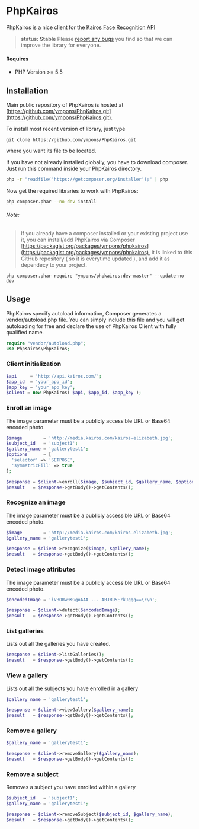 # PhpKairos

PhpKairos is a nice client for the [Kairos Face Recognition API](https://www.kairos.com)

> **status: Stable**
> Please [report any bugs](https://github.com/ympons/PhpKairos/issues) you find so that we can improve the library for everyone.

#### Requires
- PHP Version >= 5.5

## Installation

Main public repository of PhpKairos is hosted at [https://github.com/ympons/PhpKairos.git](https://github.com/ympons/PhpKairos.git).

To install most recent version of library, just type
    
    git clone https://github.com/ympons/PhpKairos.git

where you want its file to be located.

If you have not already installed globally, you have to download composer. Just run this command inside your PhpKairos directory.
```bash
php -r "readfile('https://getcomposer.org/installer');" | php
```
Now get the required libraries to work with PhpKairos:
```bash
php composer.phar --no-dev install
```
###### Note:
> If you already have a composer installed or your existing project use it, you can install/add PhpKairos via Composer [https://packagist.org/packages/ympons/phpkairos](https://packagist.org/packages/ympons/phpkairos), it is linked to this GitHub repository ( so it is everytime updated ), and add it as dependecy to your project.
    
    php composer.phar require "ympons/phpkairos:dev-master" --update-no-dev

## Usage
PhpKairos specify autoload information, Composer generates a vendor/autoload.php file. You can simply include this file and you will get autoloading for free and declare the use of PhpKairos Client with fully qualified name.

```php
require "vendor/autoload.php";
use PhpKairos\PhpKairos;
```

### Client initialization

```php
$api     = 'http://api.kairos.com/';
$app_id  = 'your_app_id';
$app_key = 'your_app_key';
$client = new PhpKairos( $api, $app_id, $app_key );
```

### Enroll an image
The image parameter must be a publicly accessible URL or Base64 encoded photo.
```php
$image        = 'http://media.kairos.com/kairos-elizabeth.jpg';
$subject_id   = 'subject1';
$gallery_name = 'gallerytest1';
$options      = [
  'selector' => 'SETPOSE',
  'symmetricFill' => true
];

$response = $client->enroll($image, $subject_id, $gallery_name, $options);
$result   = $response->getBody()->getContents();
```

### Recognize an image
The image parameter must be a publicly accessible URL or Base64 encoded photo.
```php
$image        = 'http://media.kairos.com/kairos-elizabeth.jpg';
$gallery_name = 'gallerytest1';

$response = $client->recognize($image, $gallery_name);
$result   = $response->getBody()->getContents();
```

### Detect image attributes
The image parameter must be a publicly accessible URL or Base64 encoded photo.
```php
$encodedImage = 'iVBORw0KGgoAAA ... ABJRU5ErkJggg==\r\n';

$response = $client->detect($encodedImage);
$result   = $response->getBody()->getContents();
```

### List galleries
Lists out all the galleries you have created.
```php
$response = $client->listGalleries();
$result   = $response->getBody()->getContents();
```

### View a gallery
Lists out all the subjects you have enrolled in a gallery
```php
$gallery_name = 'gallerytest1';

$response = $client->viewGallery($gallery_name);
$result   = $response->getBody()->getContents();
```

### Remove a gallery
```php
$gallery_name = 'gallerytest1';

$response = $client->removeGallery($gallery_name);
$result   = $response->getBody()->getContents();
```

### Remove a subject
Removes a subject you have enrolled within a gallery
```php
$subject_id   = 'subject1';
$gallery_name = 'gallerytest1';

$response = $client->removeSubject($subject_id, $gallery_name);
$result   = $response->getBody()->getContents();
```
